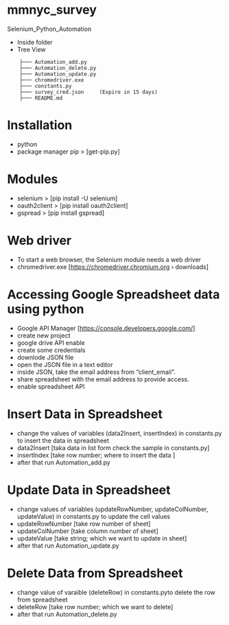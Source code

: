 # mmnyc_survey
Selenium_Python_Automation

* Inside folder
* Tree  View
```
	├─── Automation_add.py
	├─── Automation_delete.py
	├─── Automation_update.py
	├─── chromedriver.exe
	├─── constants.py
	├─── survey_cred.json     (Expire in 15 days)
	├─── README.md
```
# Installation

* python
* package manager pip > [get-pip.py]

# Modules 

* selenium > [pip install -U selenium]
* oauth2client > [pip install oauth2client]
* gspread > [pip install gspread]

# Web driver

* To start a web browser, the Selenium module needs a web driver
* chromedriver.exe [https://chromedriver.chromium.org › downloads]

# Accessing Google Spreadsheet data using python

* Google API Manager [https://console.developers.google.com/]
* create new project
* google drive API enable 
* create some credentials
* downlode JSON file 
* open the JSON file in a text editor 
* inside JSON, take the email address from “client_email”.
* share spreadsheet with the email address to provide access.
* enable spreadsheet API

# Insert Data in Spreadsheet

* change the values of variables (data2Insert, insertIndex) in constants.py to insert the data in spreadsheet
* data2Insert [taka data in list form check the sample in constants.py]
* insertIndex [take row number; where to insert the data ]
* after that run Automation_add.py

# Update Data in Spreadsheet

* change values of variables (updateRowNumber, updateColNumber, updateValue) in constants.py to update the cell values
* updateRowNumber [take row number of sheet]
* updateColNumber [take column number of sheet]
* updateValue [take string; which we want to update in sheet]
* after that run Automation_update.py

# Delete Data from Spreadsheet

* change value of varaible (deleteRow) in constants.pyto delete the row from spreadsheet
* deleteRow [take row number; which we want to delete]
* after that run Automation_delete.py
